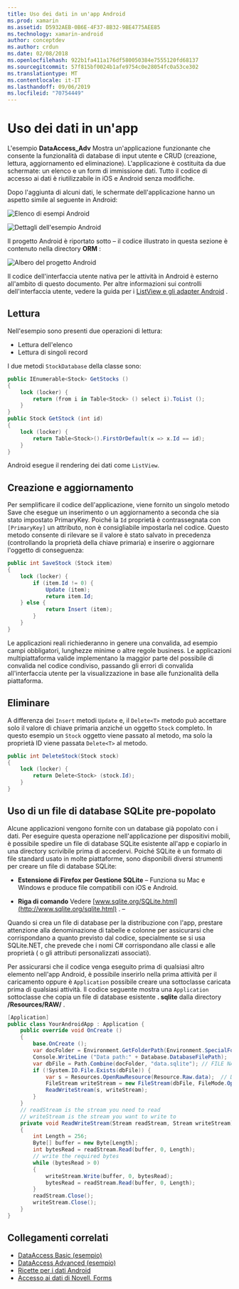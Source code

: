 ```yaml
---
title: Uso dei dati in un'app Android
ms.prod: xamarin
ms.assetid: D5932AEB-0B6E-4F37-8B32-9BE4775AEE85
ms.technology: xamarin-android
author: conceptdev
ms.author: crdun
ms.date: 02/08/2018
ms.openlocfilehash: 922b1fa411a176df580050384e7555120fd68137
ms.sourcegitcommit: 57f815bf0024b1afe9754c0e28054fc0a53ce302
ms.translationtype: MT
ms.contentlocale: it-IT
ms.lasthandoff: 09/06/2019
ms.locfileid: "70754449"
---
```

# <a name="using-data-in-an-app"></a>Uso dei dati in un'app

L'esempio **DataAccess_Adv** Mostra un'applicazione funzionante che consente la funzionalità di database di input utente e CRUD (creazione, lettura, aggiornamento ed eliminazione). L'applicazione è costituita da due schermate: un elenco e un form di immissione dati. Tutto il codice di accesso ai dati è riutilizzabile in iOS e Android senza modifiche.

Dopo l'aggiunta di alcuni dati, le schermate dell'applicazione hanno un aspetto simile al seguente in Android:

![Elenco di esempi Android](using-data-in-an-app-images/image11.png "Elenco di esempi Android")

![Dettagli dell'esempio Android](using-data-in-an-app-images/image12.png "Dettagli dell'esempio Android")

Il progetto Android è riportato sotto &ndash; il codice illustrato in questa sezione è contenuto nella directory **ORM** :

![Albero del progetto Android](using-data-in-an-app-images/image14.png "Albero del progetto Android")

Il codice dell'interfaccia utente nativa per le attività in Android è esterno all'ambito di questo documento. Per altre informazioni sui controlli dell'interfaccia utente, vedere la guida per i [ListView e gli adapter Android](~/android/user-interface/layouts/list-view/index.md) .

## <a name="read"></a>Lettura

Nell'esempio sono presenti due operazioni di lettura:

- Lettura dell'elenco
- Lettura di singoli record

I due metodi `StockDatabase` della classe sono:

```csharp
public IEnumerable<Stock> GetStocks ()
{
    lock (locker) {
        return (from i in Table<Stock> () select i).ToList ();
    }
}
public Stock GetStock (int id)
{
    lock (locker) {
        return Table<Stock>().FirstOrDefault(x => x.Id == id);
    }
}
```

Android esegue il rendering dei dati come `ListView`.

## <a name="create-and-update"></a>Creazione e aggiornamento

Per semplificare il codice dell'applicazione, viene fornito un singolo metodo Save che esegue un inserimento o un aggiornamento a seconda che sia stato impostato PrimaryKey. Poiché la `Id` proprietà è contrassegnata con `[PrimaryKey]` un attributo, non è consigliabile impostarla nel codice. Questo metodo consente di rilevare se il valore è stato salvato in precedenza (controllando la proprietà della chiave primaria) e inserire o aggiornare l'oggetto di conseguenza:

```csharp
public int SaveStock (Stock item)
{
    lock (locker) {
        if (item.Id != 0) {
            Update (item);
            return item.Id;
    } else {
            return Insert (item);
        }
    }
}
```

Le applicazioni reali richiederanno in genere una convalida, ad esempio campi obbligatori, lunghezze minime o altre regole business. Le applicazioni multipiattaforma valide implementano la maggior parte del possibile di convalida nel codice condiviso, passando gli errori di convalida all'interfaccia utente per la visualizzazione in base alle funzionalità della piattaforma.

## <a name="delete"></a>Eliminare

A differenza dei `Insert` metodi `Update` e, il `Delete<T>` metodo può accettare solo il valore di chiave primaria anziché un oggetto `Stock` completo. In questo esempio un `Stock` oggetto viene passato al metodo, ma solo la proprietà ID viene passata `Delete<T>` al metodo.

```csharp
public int DeleteStock(Stock stock)
{
    lock (locker) {
        return Delete<Stock> (stock.Id);
    }
}
```

## <a name="using-a-pre-populated-sqlite-database-file"></a>Uso di un file di database SQLite pre-popolato

Alcune applicazioni vengono fornite con un database già popolato con i dati. Per eseguire questa operazione nell'applicazione per dispositivi mobili, è possibile spedire un file di database SQLite esistente all'app e copiarlo in una directory scrivibile prima di accedervi. Poiché SQLite è un formato di file standard usato in molte piattaforme, sono disponibili diversi strumenti per creare un file di database SQLite:

- **Estensione di Firefox per Gestione SQLite** &ndash; Funziona su Mac e Windows e produce file compatibili con iOS e Android.

- **Riga di comando** Vedere [www.sqlite.org/SQLite.html](http://www.sqlite.org/sqlite.html) . &ndash;

Quando si crea un file di database per la distribuzione con l'app, prestare attenzione alla denominazione di tabelle e colonne per assicurarsi che corrispondano a quanto previsto dal codice, specialmente se si usa SQLite.NET, che prevede che i nomi C# corrispondano alle classi e alle proprietà ( o gli attributi personalizzati associati).

Per assicurarsi che il codice venga eseguito prima di qualsiasi altro elemento nell'app Android, è possibile inserirlo nella prima attività per il caricamento oppure è `Application` possibile creare una sottoclasse caricata prima di qualsiasi attività. Il codice seguente mostra una `Application` sottoclasse che copia un file di database esistente **. sqlite** dalla directory **/Resources/RAW/** .

```csharp
[Application]
public class YourAndroidApp : Application {
    public override void OnCreate ()
    {
        base.OnCreate ();
        var docFolder = Environment.GetFolderPath(Environment.SpecialFolder.Personal);
        Console.WriteLine ("Data path:" + Database.DatabaseFilePath);
        var dbFile = Path.Combine(docFolder, "data.sqlite"); // FILE NAME TO USE WHEN COPIED
        if (!System.IO.File.Exists(dbFile)) {
            var s = Resources.OpenRawResource(Resource.Raw.data);  // DATA FILE RESOURCE ID
            FileStream writeStream = new FileStream(dbFile, FileMode.OpenOrCreate, FileAccess.Write);
            ReadWriteStream(s, writeStream);
        }
    }
    // readStream is the stream you need to read
    // writeStream is the stream you want to write to
    private void ReadWriteStream(Stream readStream, Stream writeStream)
    {
        int Length = 256;
        Byte[] buffer = new Byte[Length];
        int bytesRead = readStream.Read(buffer, 0, Length);
        // write the required bytes
        while (bytesRead > 0)
        {
            writeStream.Write(buffer, 0, bytesRead);
            bytesRead = readStream.Read(buffer, 0, Length);
        }
        readStream.Close();
        writeStream.Close();
    }
}
```

## <a name="related-links"></a>Collegamenti correlati

- [DataAccess Basic (esempio)](https://github.com/xamarin/mobile-samples/tree/master/DataAccess/Basic)
- [DataAccess Advanced (esempio)](https://github.com/xamarin/mobile-samples/tree/master/DataAccess/Advanced)
- [Ricette per i dati Android](https://github.com/xamarin/recipes/tree/master/Recipes/android/data)
- [Accesso ai dati di Novell. Forms](~/xamarin-forms/data-cloud/data/databases.md)
